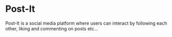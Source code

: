 # Post-It
Post-It is a social media platform where users can interact by following each other, liking and commenting on posts etc...
